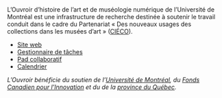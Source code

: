 <svg id='patternId' width='100%' height='100%' xmlns='http://www.w3.org/2000/svg'><defs><pattern id='a' patternUnits='userSpaceOnUse' width='40' height='20' patternTransform='scale(2) rotate(0)'><rect x='0' y='0' width='100%' height='100%' fill='hsla(0,0%,100%,1)'/><path d='M40 0L20-10V0l20 10zm0 10L20 0v10l20 10zm0 10L20 10v10l20 10zM0 20l20-10v10L0 30zm0-10L20 0v10L0 20zM0 0l20-10V0L0 10z'  stroke-width='1' stroke='hsla(258.5,59.4%,59.4%,1)' fill='none'/></pattern></defs><rect width='800%' height='800%' transform='translate(0,0)' fill='url(%23a)'/></svg>

L’Ouvroir d’histoire de l’art et de muséologie numérique de l’Université de Montréal est une infrastructure de recherche destinée à soutenir le travail conduit dans le cadre du Partenariat « Des nouveaux usages des collections dans les musées d’art » ([CIÉCO](https://www.cieco.co)).

- [Site web](http://ouvroir.github.io)
- [Gestionnaire de tâches](https://github.com/orgs/ouvroir/projects/1)
- [Pad collaboratif](https://demo.hedgedoc.org/vMcWp0nwRe-XJGhdmpeC8w#)
- [Calendrier](https://github.com/ouvroir/labouvroir/blob/main/calendrier.md)

_L’Ouvroir bénéficie du soutien de l’[Université de Montréal](https://www.umontreal.ca), du [Fonds Canadien pour l’Innovation](https://www.innovation.ca) et du de la [province du Québec](https://www.quebec.ca)._
